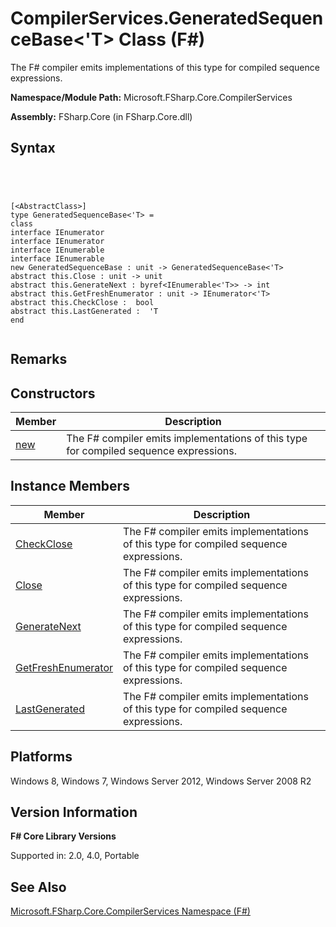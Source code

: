 # CompilerServices.GeneratedSequenceBase<'T> Class (F#)

The F# compiler emits implementations of this type for compiled sequence expressions.

**Namespace/Module Path:** Microsoft.FSharp.Core.CompilerServices

**Assembly:** FSharp.Core (in FSharp.Core.dll)


## Syntax



```




[<AbstractClass>]
type GeneratedSequenceBase<'T> =
class
interface IEnumerator
interface IEnumerator
interface IEnumerable
interface IEnumerable
new GeneratedSequenceBase : unit -> GeneratedSequenceBase<'T>
abstract this.Close : unit -> unit
abstract this.GenerateNext : byref<IEnumerable<'T>> -> int
abstract this.GetFreshEnumerator : unit -> IEnumerator<'T>
abstract this.CheckClose :  bool
abstract this.LastGenerated :  'T
end


```





## Remarks

## Constructors


|Member|Description|
|------|-----------|
|[new](http://msdn.microsoft.com/en-us/library/c4c0088e-9cc3-48c1-b56a-daea63852da5)|The F# compiler emits implementations of this type for compiled sequence expressions.|

## Instance Members


|Member|Description|
|------|-----------|
|[CheckClose](http://msdn.microsoft.com/en-us/library/7080b2ce-73f0-4457-b255-d02c8915ac05)|The F# compiler emits implementations of this type for compiled sequence expressions.|
|[Close](http://msdn.microsoft.com/en-us/library/17171809-449d-4311-97a2-50f77ebd2518)|The F# compiler emits implementations of this type for compiled sequence expressions.|
|[GenerateNext](http://msdn.microsoft.com/en-us/library/9c6e1da1-a6ad-4fc3-887f-e6ea063d9864)|The F# compiler emits implementations of this type for compiled sequence expressions.|
|[GetFreshEnumerator](http://msdn.microsoft.com/en-us/library/5ba71cbc-66e3-4062-b687-2b93ada2cb98)|The F# compiler emits implementations of this type for compiled sequence expressions.|
|[LastGenerated](http://msdn.microsoft.com/en-us/library/a5f67d10-60ef-4ce7-ac2e-2fb01964d621)|The F# compiler emits implementations of this type for compiled sequence expressions.|

## Platforms
Windows 8, Windows 7, Windows Server 2012, Windows Server 2008 R2


## Version Information
**F# Core Library Versions**

Supported in: 2.0, 4.0, Portable




## See Also
[Microsoft.FSharp.Core.CompilerServices Namespace &#40;F&#35;&#41;](Microsoft.FSharp.Core.CompilerServices-Namespace-%5BFSharp%5D.md)

